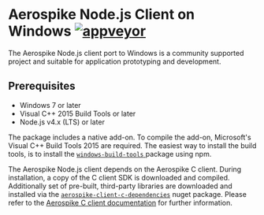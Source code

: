 # Aerospike Node.js Client on Windows [![appveyor][appveyor-image]][appveyor-url]

[appveyor-image]: https://ci.appveyor.com/api/projects/status/1pwlt87blqrmgyis/branch/master?svg=true
[appveyor-url]: https://ci.appveyor.com/project/aerospike/aerospike-client-nodejs/

The Aerospike Node.js client port to Windows is a community supported project
and suitable for application prototyping and development.

<a name="Prerequisites"></a>
## Prerequisites

* Windows 7 or later
* Visual C++ 2015 Build Tools or later
* Node.js v4.x (LTS) or later

The package includes a native add-on. To compile the add-on, Microsoft's Visual
C++ Build Tools 2015 are required. The easiest way to install the build tools,
is to install the [`windows-build-tools`
](https://www.npmjs.com/package/windows-build-tools) package using npm.

The Aerospike Node.js client depends on the Aerospike C client. During
installation, a copy of the C client SDK is downloaded and compiled.
Additionally set of pre-built, third-party libraries are downloaded and
installed via the
[`aerospike-client-c-dependencies`](https://www.nuget.org/packages/aerospike-client-c-dependencies)
nuget package. Please refer to the [Aerospike C client
documentation](https://github.com/aerospike/aerospike-client-c/tree/master/vs)
for further information.
